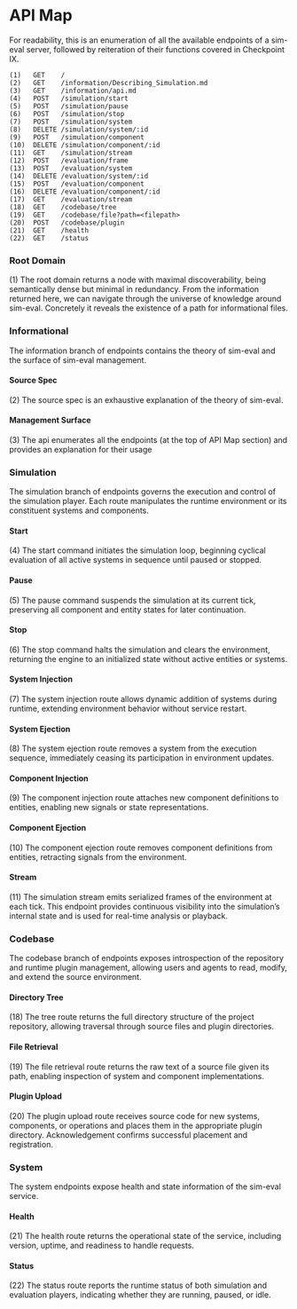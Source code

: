 # API Map

For readability, this is an enumeration of all the available endpoints of a sim-eval server, followed by reiteration of their functions covered in Checkpoint IX.

```
(1)   GET    /                                      
(2)   GET    /information/Describing_Simulation.md   
(3)   GET    /information/api.md                    
(4)   POST   /simulation/start                      
(5)   POST   /simulation/pause                      
(6)   POST   /simulation/stop                       
(7)   POST   /simulation/system                     
(8)   DELETE /simulation/system/:id                 
(9)   POST   /simulation/component                  
(10)  DELETE /simulation/component/:id              
(11)  GET    /simulation/stream                     
(12)  POST   /evaluation/frame                      
(13)  POST   /evaluation/system                     
(14)  DELETE /evaluation/system/:id                 
(15)  POST   /evaluation/component                  
(16)  DELETE /evaluation/component/:id              
(17)  GET    /evaluation/stream                     
(18)  GET    /codebase/tree                         
(19)  GET    /codebase/file?path=<filepath>         
(20)  POST   /codebase/plugin                       
(21)  GET    /health                                
(22)  GET    /status  
```
### Root Domain

(1) The root domain returns a node with maximal discoverability, being semantically dense but minimal in redundancy. From the information returned here, we can navigate through the universe of knowledge around sim-eval. Concretely it reveals the existence of a path for informational files.

### Informational

The information branch of endpoints contains the theory of sim-eval and the surface of sim-eval management.

#### Source Spec

(2) The source spec is an exhaustive explanation of the theory of sim-eval.

#### Management Surface

(3) The api enumerates all the endpoints (at the top of API Map section) and provides an explanation for their usage

### Simulation

The simulation branch of endpoints governs the execution and control of the simulation player. Each route manipulates the runtime environment or its constituent systems and components.

#### Start

(4) The start command initiates the simulation loop, beginning cyclical evaluation of all active systems in sequence until paused or stopped.

#### Pause

(5) The pause command suspends the simulation at its current tick, preserving all component and entity states for later continuation.

#### Stop

(6) The stop command halts the simulation and clears the environment, returning the engine to an initialized state without active entities or systems.

#### System Injection

(7) The system injection route allows dynamic addition of systems during runtime, extending environment behavior without service restart.

#### System Ejection

(8) The system ejection route removes a system from the execution sequence, immediately ceasing its participation in environment updates.

#### Component Injection

(9) The component injection route attaches new component definitions to entities, enabling new signals or state representations.

#### Component Ejection

(10) The component ejection route removes component definitions from entities, retracting signals from the environment.

#### Stream

(11) The simulation stream emits serialized frames of the environment at each tick. This endpoint provides continuous visibility into the simulation’s internal state and is used for real-time analysis or playback.

### Codebase

The codebase branch of endpoints exposes introspection of the repository and runtime plugin management, allowing users and agents to read, modify, and extend the source environment.

#### Directory Tree

(18) The tree route returns the full directory structure of the project repository, allowing traversal through source files and plugin directories.

#### File Retrieval

(19) The file retrieval route returns the raw text of a source file given its path, enabling inspection of system and component implementations.

#### Plugin Upload

(20) The plugin upload route receives source code for new systems, components, or operations and places them in the appropriate plugin directory. Acknowledgement confirms successful placement and registration.

### System

The system endpoints expose health and state information of the sim-eval service.

#### Health

(21) The health route returns the operational state of the service, including version, uptime, and readiness to handle requests.

#### Status

(22) The status route reports the runtime status of both simulation and evaluation players, indicating whether they are running, paused, or idle.
